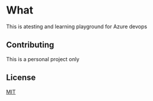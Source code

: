 
# What
This is atesting and learning playground for Azure devops

## Contributing

This is a personal project only

## License

[MIT](https://choosealicense.com/licenses/mit/)